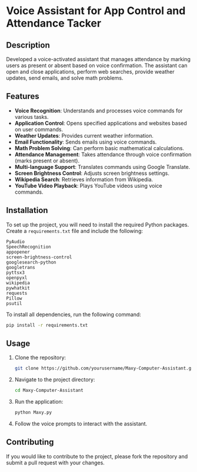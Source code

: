  
# Voice Assistant for App Control and Attendance Tacker                                                                     

## Description

Developed a voice-activated assistant that manages attendance by marking users as present or absent based on voice confirmation. The assistant can open and close applications, perform web searches, provide weather updates, send emails, and solve math problems.

## Features

- **Voice Recognition**: Understands and processes voice commands for various tasks.
- **Application Control**: Opens specified applications and websites based on user commands.
- **Weather Updates**: Provides current weather information.
- **Email Functionality**: Sends emails using voice commands.
- **Math Problem Solving**: Can perform basic mathematical calculations.
- **Attendance Management**: Takes attendance through voice confirmation (marks present or absent).
- **Multi-language Support**: Translates commands using Google Translate.
- **Screen Brightness Control**: Adjusts screen brightness settings.
- **Wikipedia Search**: Retrieves information from Wikipedia.
- **YouTube Video Playback**: Plays YouTube videos using voice commands.

## Installation

To set up the project, you will need to install the required Python packages. Create a `requirements.txt` file and include the following:

```
PyAudio
SpeechRecognition
appopener
screen-brightness-control
googlesearch-python
googletrans
pyttsx3
openpyxl
wikipedia
pywhatkit
requests
Pillow
psutil
```

To install all dependencies, run the following command:

```bash
pip install -r requirements.txt
```

## Usage

1. Clone the repository:

   ```bash
   git clone https://github.com/yourusername/Maxy-Computer-Assistant.git
   ```

2. Navigate to the project directory:

   ```bash
   cd Maxy-Computer-Assistant
   ```

3. Run the application:

   ```bash
   python Maxy.py
   ```

4. Follow the voice prompts to interact with the assistant.

## Contributing

If you would like to contribute to the project, please fork the repository and submit a pull request with your changes.
 
